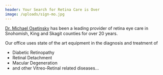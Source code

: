 ```yaml
---
header: Your Search for Retina Care is Over
image: /uploads/sign-mo.jpg
---
```

[Dr. Michael Osetinsky](/about/) has been a leading provider of retina eye care in Snohomish, King and Skagit counties for over 20 years.

Our office uses state of the art equipment in the diagnosis and treatment of

* Diabetic Retinopathy
* Retinal Detachment
* Macular Degeneration
* and other Vitreo-Retinal related diseases...
